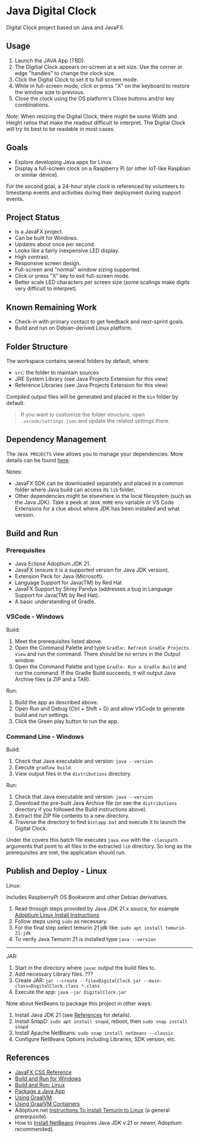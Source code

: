 # Java Digital Clock

Digital Clock project based on Java and JavaFX.

## Usage

1. Launch the JAVA App (TBD).
2. The Digitial Clock appears on-screen at a set size. Use the corner or edge "handles" to change the clock size.
3. Click the Digital Clock to set it to full screen mode.
4. While in full-screen mode, click or press "X" on the keyboard to restore the window size to previous.
5. Close the clock using the OS platform's Close buttons and/or key combinations.

_Note_: When resizing the Digital Clock, there might be some Width and Height ratios that make the readout difficult to interpret. The Digital Clock will try its best to be readable in most cases.

## Goals

- Explore developing Java apps for Linux.
- Display a full-screen clock on a Raspberry Pi (or other IoT-like Raspbian or similar device).

For the second goal, a 24-hour style clock is referenced by volunteers to timestamp events and activities during their deployment during support events.

## Project Status

- Is a JavaFX project.
- Can be built for Windows.
- Updates about once per second.
- Looks like a fairly inexpensive LED display.
- High contrast.
- Responsive screen design.
- Full-screen and "normal" window sizing supported.
- Click or press "X" key to exit full-screen mode.
- Better scale LED characters per screen size (some scalings make digits very difficult to interpret).

## Known Remaining Work

- Check-in with primary contact to get feedback and next-sprint goals.
- Build and run on Debian-derived Linux platform.

## Folder Structure

The workspace contains several folders by default, where:

- `src`: the folder to maintain sources
- JRE System Library (see Java Projects Extension for this view)
- Reference Libraries (see Java Projects Extension for this view)

Compiled output files will be generated and placed in the `bin` folder by default.

> If you want to customize the folder structure, open `.vscode/settings.json` and update the related settings there.

## Dependency Management

The `JAVA PROJECTS` view allows you to manage your dependencies. More details can be found [here](https://github.com/microsoft/vscode-java-dependency#manage-dependencies).

Notes:

- JavaFX SDK can be downloaded separately and placed in a common folder where Java build can access its `lib` folder.
- Other dependencies might be elsewhere in the local filesystem (such as the Java JDK). Take a peek at `JAVA_HOME` env variable or VS Code Extensions for a clue about where JDK has been installed and what version.

## Build and Run

### Prerequisites

- Java Eclipse Adoptium JDK 21.
- JavaFX (ensure it is a supported version for Java JDK version).
- Extension Pack for Java (Microsoft).
- Language Support for Java(TM) by Red Hat
- JavaFX Support by Shrey Pandya (addresses a bug in Language Support for Java(TM) by Red Hat).
- A basic understanding of Gradle.

### VSCode - Windows

Build:

1. Meet the prerequisites listed above.
1. Open the Command Palette and type `Gradle: Refresh Gradle Projects View` and run the command. There should be no errors in the Output window.
1. Open the Command Palette and type `Gradle: Run a Gradle Build` and run the command. If the Gradle Build succeeds, it will output Java Archive files (a ZIP and a TAR).

Run:

1. Build the app as described above.
1. Open Run and Debug (Ctrl + Shift + D) and allow VSCode to generate build and run settings.
1. Click the Green play button to run the app.

### Command Line - Windows

Build:

1. Check that Java executable and version: `java --version`
1. Execute `gradlew build`.
1. View output files in the `distributions` directory.

Run:

1. Check that Java executable and version: `java --version`
1. Download the pre-built Java Archive file (or see the `distributions` directory if you followed the Build instructions above).
1. Extract the ZIP file contents to a new directory.
1. Traverse the directory to find `bin\app.bat` and execute it to launch the Digital Clock.

Under the covers this batch file executes `java.exe` with the `-classpath` arguments that point to all files in the extracted `lib` directory. So long as the prerequisites are met, the application should run.

## Publish and Deploy - Linux

Linux:

Includes RaspberryPi OS Bookworm and other Debian derivatives.

1. Read through steps provided by Java JDK 21.x source, for example [Adoptium Linux Install Instructions](https://adoptium.net/installation/linux)
1. Follow steps using `sudo` as necessary.
1. For the final step select temurin 21 jdk like: `sudo apt install temurin-21-jdk`
1. To verify Java Temurin 21 is installed type `java --version`

---

JAR:

1. Start in the directory where `javac` output the build files to.
1. Add necessary Library files. ???
1. Create JAR: `jar --create --file=DigitalClock.jar --main-class=DigitalClock.class *.class`
1. Execute the app: `java -jar DigitalClock.jar`

Note about NetBeans to package this project in other ways:

1. Install Java JDK 21 (see [References](#references) for details).
1. Install SnapD: `sudo apt install snapd`, reboot, then `sudo snap install snapd`
1. Install Apache NetBeans: `sudo snap install netbeans --classic`
1. Configure NetBeans Options including Libraries, SDK version, etc.

## References

- [JavaFX CSS Reference](https://docs.oracle.com/javafx/2/api/javafx/scene/doc-files/cssref.html)
- [Build and Run for Windows](https://stackoverflow.com/questions/16137713/how-do-i-run-a-java-program-from-the-command-line-on-windows)
- [Build and Run: Linux](https://askubuntu.com/questions/145748/how-to-compile-a-java-file-on-ubuntu)
- [Package a Java App](https://stackoverflow.com/questions/65851854/how-to-build-java-native-executable-files-for-linux)
- [Using GraalVM](https://www.graalvm.org/latest/reference-manual/native-image/guides/build-static-executables/)
- [Using GraalVM Containers](https://www.graalvm.org/latest/reference-manual/native-image/guides/containerise-native-executable-and-run-in-docker-container/)
- Adoptium.net [Instructions To Install Temurin to Linux](https://adoptium.net/installation/linux/) (a general prerequisite).
- How to [Install NetBeans](https://snapcraft.io/install/netbeans/raspbian) (requires Java JDK v.21 or newer, Adoptium recommended).
